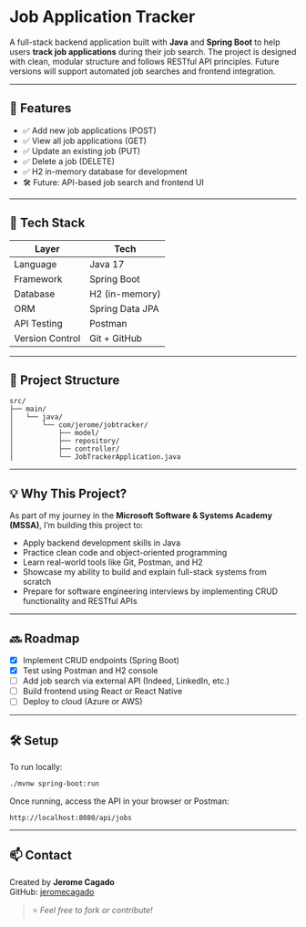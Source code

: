 # Job Application Tracker

A full-stack backend application built with **Java** and **Spring Boot** to help users **track job applications** during their job search. The project is designed with clean, modular structure and follows RESTful API principles. Future versions will support automated job searches and frontend integration.

---

## 🚀 Features

- ✅ Add new job applications (POST)
- ✅ View all job applications (GET)
- ✅ Update an existing job (PUT)
- ✅ Delete a job (DELETE)
- ✅ H2 in-memory database for development
- 🛠️ Future: API-based job search and frontend UI

---

## 🧰 Tech Stack

| Layer         | Tech                 |
|---------------|----------------------|
| Language      | Java 17              |
| Framework     | Spring Boot          |
| Database      | H2 (in-memory)       |
| ORM           | Spring Data JPA      |
| API Testing   | Postman              |
| Version Control | Git + GitHub       |

---

## 📁 Project Structure

```
src/
├── main/
│   └── java/
│       └── com/jerome/jobtracker/
│           ├── model/
│           ├── repository/
│           ├── controller/
│           └── JobTrackerApplication.java
```

---

## 💡 Why This Project?

As part of my journey in the **Microsoft Software & Systems Academy (MSSA)**, I’m building this project to:

- Apply backend development skills in Java
- Practice clean code and object-oriented programming
- Learn real-world tools like Git, Postman, and H2
- Showcase my ability to build and explain full-stack systems from scratch
- Prepare for software engineering interviews by implementing CRUD functionality and RESTful APIs

---

## 🔜 Roadmap

- [x] Implement CRUD endpoints (Spring Boot)
- [x] Test using Postman and H2 console
- [ ] Add job search via external API (Indeed, LinkedIn, etc.)
- [ ] Build frontend using React or React Native
- [ ] Deploy to cloud (Azure or AWS)

---

## 🛠️ Setup

To run locally:

```bash
./mvnw spring-boot:run
```

Once running, access the API in your browser or Postman:

```
http://localhost:8080/api/jobs
```

---

## 📫 Contact

Created by **Jerome Cagado**  
GitHub: [jeromecagado](https://github.com/jeromecagado)

> ⭐ *Feel free to fork or contribute!*
